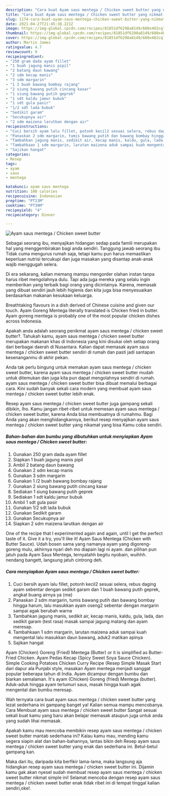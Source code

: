 ```yaml
---
description: "Cara buat Ayam saus mentega / Chicken sweet butter yang nikmat dan Mudah Dibuat"
title: "Cara buat Ayam saus mentega / Chicken sweet butter yang nikmat dan Mudah Dibuat"
slug: 1174-cara-buat-ayam-saus-mentega-chicken-sweet-butter-yang-nikmat-dan-mudah-dibuat
date: 2021-04-27T21:45:38.221Z
image: https://img-global.cpcdn.com/recipes/81851df6298a8149/680x482cq70/ayam-saus-mentega-chicken-sweet-butter-foto-resep-utama.jpg
thumbnail: https://img-global.cpcdn.com/recipes/81851df6298a8149/680x482cq70/ayam-saus-mentega-chicken-sweet-butter-foto-resep-utama.jpg
cover: https://img-global.cpcdn.com/recipes/81851df6298a8149/680x482cq70/ayam-saus-mentega-chicken-sweet-butter-foto-resep-utama.jpg
author: Martin James
ratingvalue: 4.7
reviewcount: 9
recipeingredient:
- "250 gram dada ayam fillet"
- "1 buah jagung manis pipil"
- "2 batang daun bawang"
- "2 sdm kecap manis"
- "3 sdm margarin"
- "1 2 buah bawang bombay rajang"
- "2 siung bawang putih cincang kasar"
- "1 siung bawang putih geprek"
- "1 sdt kaldu jamur bubuk"
- "1 sdt gula pasir"
- "1/2 sdt lada bubuk"
- "Sedikit garam"
- "Secukupnya air"
- "2 sdm maizena larutkan dengan air"
recipeinstructions:
- "Cuci bersih ayam lalu fillet, potonh kecil2 sesuai selera, rebus daging ayam sebentar dengan sedikit garam dan 1 buah bawang putih geprek, angkat buang airnya ya (me)"
- "Panaskan 2 sdm margarin, tumis bawang putih dan bawang bombay hingga harum, lalu masukkan ayam oseng2 sebentar dengan margarin sampai agak berubah warna"
- "Tambahkan jagung manis, sedikit air, kecap manis, kaldu, gula, lada, dan sedikit garam (test rasa) masak sampai jagung matang dan ayam meresap."
- "Tambahkaan 1 sdm margarin, larutan maizena aduk sampai kuah mengental lalu masukkan daun bawang, aduk2 matikan apinya"
- "Sajikan hangat"
categories:
- Resep
tags:
- ayam
- saus
- mentega

katakunci: ayam saus mentega 
nutrition: 108 calories
recipecuisine: Indonesian
preptime: "PT13M"
cooktime: "PT39M"
recipeyield: "4"
recipecategory: Dinner

---
```



![Ayam saus mentega / Chicken sweet butter](https://img-global.cpcdn.com/recipes/81851df6298a8149/680x482cq70/ayam-saus-mentega-chicken-sweet-butter-foto-resep-utama.jpg)

Sebagai seorang ibu, menyajikan hidangan sedap pada famili merupakan hal yang menggembirakan bagi anda sendiri. Tanggung jawab seorang ibu Tidak cuma mengurus rumah saja, tetapi kamu pun harus memastikan keperluan nutrisi tercukupi dan juga masakan yang disantap anak-anak wajib menggugah selera.

Di era  sekarang, kalian memang mampu mengorder olahan instan tanpa harus ribet mengolahnya dulu. Tapi ada juga mereka yang selalu ingin memberikan yang terbaik bagi orang yang dicintainya. Karena, memasak yang dibuat sendiri jauh lebih higienis dan kita juga bisa menyesuaikan berdasarkan makanan kesukaan keluarga. 

Breathtaking flavours in a dish derived of Chinese cuisine and given our touch. Ayam Goreng Mentega literally translated is Chicken fried in butter. Ayam goreng mentega is probably one of the most popular chicken dishes across Indonesia.

Apakah anda adalah seorang penikmat ayam saus mentega / chicken sweet butter?. Tahukah kamu, ayam saus mentega / chicken sweet butter merupakan makanan khas di Indonesia yang kini disukai oleh setiap orang dari berbagai daerah di Nusantara. Kalian dapat memasak ayam saus mentega / chicken sweet butter sendiri di rumah dan pasti jadi santapan kesenanganmu di akhir pekan.

Anda tak perlu bingung untuk memakan ayam saus mentega / chicken sweet butter, karena ayam saus mentega / chicken sweet butter mudah untuk ditemukan dan juga kita pun dapat mengolahnya sendiri di rumah. ayam saus mentega / chicken sweet butter bisa dibuat memalui berbagai cara. Kini sudah banyak sekali cara modern yang membuat ayam saus mentega / chicken sweet butter lebih enak.

Resep ayam saus mentega / chicken sweet butter juga gampang sekali dibikin, lho. Kamu jangan ribet-ribet untuk memesan ayam saus mentega / chicken sweet butter, karena Anda bisa membuatnya di rumahmu. Bagi Anda yang akan menghidangkannya, berikut resep menyajikan ayam saus mentega / chicken sweet butter yang nikamat yang bisa Kamu coba sendiri.

<!--inarticleads1-->

##### Bahan-bahan dan bumbu yang dibutuhkan untuk menyiapkan Ayam saus mentega / Chicken sweet butter:

1. Gunakan 250 gram dada ayam fillet
1. Siapkan 1 buah jagung manis pipil
1. Ambil 2 batang daun bawang
1. Gunakan 2 sdm kecap manis
1. Gunakan 3 sdm margarin
1. Gunakan 1 /2 buah bawang bombay rajang
1. Gunakan 2 siung bawang putih cincang kasar
1. Sediakan 1 siung bawang putih geprek
1. Sediakan 1 sdt kaldu jamur bubuk
1. Ambil 1 sdt gula pasir
1. Gunakan 1/2 sdt lada bubuk
1. Gunakan Sedikit garam
1. Gunakan Secukupnya air
1. Siapkan 2 sdm maizena larutkan dengan air


One of the recipe that I experimented again and again, until I get the perfect taste of it. Give it a try, you&#39;ll like it! Ayam Saus Mentega (Chicken with Butter Sauce). Udah bosen sama yang namanya ayam yang digoreng-goreng mulu, akhirnya nyari deh mo diapain lagi ni ayam. dan pilihan pun jatuh pada Ayam Saus Mentega, ternyatahh begitu nyobain, wuihhh. nendang bangett, langsung jatuh cintrong deh. 

<!--inarticleads2-->

##### Cara menyiapkan Ayam saus mentega / Chicken sweet butter:

1. Cuci bersih ayam lalu fillet, potonh kecil2 sesuai selera, rebus daging ayam sebentar dengan sedikit garam dan 1 buah bawang putih geprek, angkat buang airnya ya (me)
1. Panaskan 2 sdm margarin, tumis bawang putih dan bawang bombay hingga harum, lalu masukkan ayam oseng2 sebentar dengan margarin sampai agak berubah warna
1. Tambahkan jagung manis, sedikit air, kecap manis, kaldu, gula, lada, dan sedikit garam (test rasa) masak sampai jagung matang dan ayam meresap.
1. Tambahkaan 1 sdm margarin, larutan maizena aduk sampai kuah mengental lalu masukkan daun bawang, aduk2 matikan apinya
1. Sajikan hangat


Ayam (Chicken) Goreng (Fried) Mentega (Butter) or it is simplified as Butter-Fried Chicken. Ayam Pedas Kecap (Spicy Sweet Soya Sauce Chicken). Simple Cooking Potatoes Chicken Curry Recipe (Resep Simple Masak Start dari dapur ala Punjabi style, masakan Ayam mentega menjadi sanggat popular beberapa tahun di India. Ayam dicampur dengan bumbu dan biarkan semalaman. İt&#39;s ayam (Chicken) Goreng (fried) Mentega (butter). Aduk-aduk hingga ayam terlumuri saus, masak hingga kuah agak mengental dan bumbu meresap. 

Wah ternyata cara buat ayam saus mentega / chicken sweet butter yang lezat sederhana ini gampang banget ya! Kalian semua mampu mencobanya. Cara Membuat ayam saus mentega / chicken sweet butter Sangat sesuai sekali buat kamu yang baru akan belajar memasak ataupun juga untuk anda yang sudah lihai memasak.

Apakah kamu mau mencoba membikin resep ayam saus mentega / chicken sweet butter mantab sederhana ini? Kalau kamu mau, mending kamu segera siapin alat dan bahan-bahannya, lantas bikin deh Resep ayam saus mentega / chicken sweet butter yang enak dan sederhana ini. Betul-betul gampang kan. 

Maka dari itu, daripada kita berfikir lama-lama, maka langsung aja hidangkan resep ayam saus mentega / chicken sweet butter ini. Dijamin kamu gak akan nyesel sudah membuat resep ayam saus mentega / chicken sweet butter nikmat simple ini! Selamat mencoba dengan resep ayam saus mentega / chicken sweet butter enak tidak ribet ini di tempat tinggal kalian sendiri,oke!.

